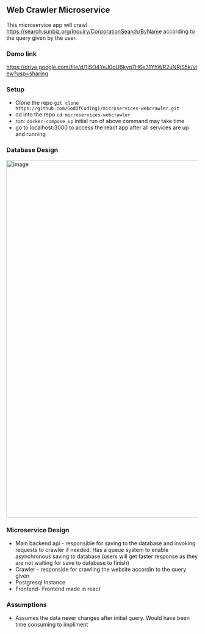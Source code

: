 ## Web Crawler Microservice

This microservice app will crawl https://search.sunbiz.org/Inquiry/CorporationSearch/ByName according to the query given by the user.

### Demo link

https://drive.google.com/file/d/1jSO4YeJ0oU6kyq7H6e31YhWR2uNRjS5k/view?usp=sharing

### Setup

- Clone the repo
  ```git clone https://github.com/GodOfCoding1/microservices-webcrawler.git```
- cd into the repo
  ```cd microservices-webcrawler```
- run: ```docker-compose up```
  initial run of above command may take time
- go to localhost:3000 to access the react app after all services are up and running

### Database Design

<img width="933" alt="image" src="https://github.com/user-attachments/assets/2fa422e7-ce90-4bed-b8af-536adab63f31" />

### Microservice Design

- Main backend api - responsible for saving to the database and invoking requests to crawler if needed. Has a queue system to enable asynchronous saving to database (users will get faster response as they are not waiting for save to database to finish)
- Crawler - responside for crawling the website accordin to the query given
- Postgresql Instance
- Frontend- Frontend made in react

### Assumptions 

- Assumes the data never changes after initial query. Would have been time consuming to impliment
